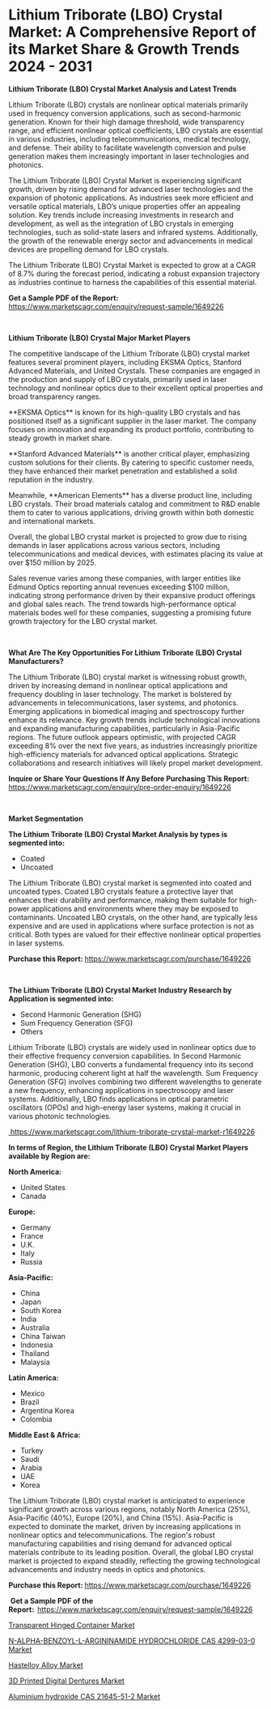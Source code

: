 <p><h1>Lithium Triborate (LBO) Crystal Market: A Comprehensive Report of its Market Share & Growth Trends 2024 - 2031</h1></p><p><strong>Lithium Triborate (LBO) Crystal Market Analysis and Latest Trends</strong></p>
<p><p>Lithium Triborate (LBO) crystals are nonlinear optical materials primarily used in frequency conversion applications, such as second-harmonic generation. Known for their high damage threshold, wide transparency range, and efficient nonlinear optical coefficients, LBO crystals are essential in various industries, including telecommunications, medical technology, and defense. Their ability to facilitate wavelength conversion and pulse generation makes them increasingly important in laser technologies and photonics.</p><p>The Lithium Triborate (LBO) Crystal Market is experiencing significant growth, driven by rising demand for advanced laser technologies and the expansion of photonic applications. As industries seek more efficient and versatile optical materials, LBO’s unique properties offer an appealing solution. Key trends include increasing investments in research and development, as well as the integration of LBO crystals in emerging technologies, such as solid-state lasers and infrared systems. Additionally, the growth of the renewable energy sector and advancements in medical devices are propelling demand for LBO crystals.</p><p>The Lithium Triborate (LBO) Crystal Market is expected to grow at a CAGR of 8.7% during the forecast period, indicating a robust expansion trajectory as industries continue to harness the capabilities of this essential material.</p></p>
<p><strong>Get a Sample PDF of the Report:&nbsp;</strong> <a href="https://www.marketscagr.com/enquiry/request-sample/1649226?utm_campaign=1128&utm_medium=2&utm_source=Github&utm_content=ia&utm_term=15102024&utm_id=lithium-triborate-lbo-crystal">https://www.marketscagr.com/enquiry/request-sample/1649226</a></p>
<p>&nbsp;</p>
<p><strong>Lithium Triborate (LBO) Crystal Major Market Players</strong></p>
<p><p>The competitive landscape of the Lithium Triborate (LBO) crystal market features several prominent players, including EKSMA Optics, Stanford Advanced Materials, and United Crystals. These companies are engaged in the production and supply of LBO crystals, primarily used in laser technology and nonlinear optics due to their excellent optical properties and broad transparency ranges.</p><p>**EKSMA Optics** is known for its high-quality LBO crystals and has positioned itself as a significant supplier in the laser market. The company focuses on innovation and expanding its product portfolio, contributing to steady growth in market share.</p><p>**Stanford Advanced Materials** is another critical player, emphasizing custom solutions for their clients. By catering to specific customer needs, they have enhanced their market penetration and established a solid reputation in the industry.</p><p>Meanwhile, **American Elements** has a diverse product line, including LBO crystals. Their broad materials catalog and commitment to R&D enable them to cater to various applications, driving growth within both domestic and international markets. </p><p>Overall, the global LBO crystal market is projected to grow due to rising demands in laser applications across various sectors, including telecommunications and medical devices, with estimates placing its value at over $150 million by 2025.</p><p>Sales revenue varies among these companies, with larger entities like Edmund Optics reporting annual revenues exceeding $100 million, indicating strong performance driven by their expansive product offerings and global sales reach. The trend towards high-performance optical materials bodes well for these companies, suggesting a promising future growth trajectory for the LBO crystal market.</p></p>
<p>&nbsp;</p>
<p><strong>What Are The Key Opportunities For Lithium Triborate (LBO) Crystal Manufacturers?</strong></p>
<p><p>The Lithium Triborate (LBO) crystal market is witnessing robust growth, driven by increasing demand in nonlinear optical applications and frequency doubling in laser technology. The market is bolstered by advancements in telecommunications, laser systems, and photonics. Emerging applications in biomedical imaging and spectroscopy further enhance its relevance. Key growth trends include technological innovations and expanding manufacturing capabilities, particularly in Asia-Pacific regions. The future outlook appears optimistic, with projected CAGR exceeding 8% over the next five years, as industries increasingly prioritize high-efficiency materials for advanced optical applications. Strategic collaborations and research initiatives will likely propel market development.</p></p>
<p><strong>Inquire or Share Your Questions If Any Before Purchasing This Report:</strong> <a href="https://www.marketscagr.com/enquiry/pre-order-enquiry/1649226?utm_campaign=1128&utm_medium=2&utm_source=Github&utm_content=ia&utm_term=15102024&utm_id=lithium-triborate-lbo-crystal">https://www.marketscagr.com/enquiry/pre-order-enquiry/1649226</a></p>
<p>&nbsp;</p>
<p><strong>Market Segmentation</strong></p>
<p><strong>The Lithium Triborate (LBO) Crystal Market Analysis by types is segmented into:</strong></p>
<p><ul><li>Coated</li><li>Uncoated</li></ul></p>
<p><p>The Lithium Triborate (LBO) crystal market is segmented into coated and uncoated types. Coated LBO crystals feature a protective layer that enhances their durability and performance, making them suitable for high-power applications and environments where they may be exposed to contaminants. Uncoated LBO crystals, on the other hand, are typically less expensive and are used in applications where surface protection is not as critical. Both types are valued for their effective nonlinear optical properties in laser systems.</p></p>
<p><strong>Purchase this Report:&nbsp;</strong><a href="https://www.marketscagr.com/purchase/1649226?utm_campaign=1128&utm_medium=2&utm_source=Github&utm_content=ia&utm_term=15102024&utm_id=lithium-triborate-lbo-crystal">https://www.marketscagr.com/purchase/1649226</a></p>
<p>&nbsp;</p>
<p><strong>The Lithium Triborate (LBO) Crystal Market Industry Research by Application is segmented into:</strong></p>
<p><ul><li>Second Harmonic Generation (SHG)</li><li>Sum Frequency Generation (SFG)</li><li>Others</li></ul></p>
<p><p>Lithium Triborate (LBO) crystals are widely used in nonlinear optics due to their effective frequency conversion capabilities. In Second Harmonic Generation (SHG), LBO converts a fundamental frequency into its second harmonic, producing coherent light at half the wavelength. Sum Frequency Generation (SFG) involves combining two different wavelengths to generate a new frequency, enhancing applications in spectroscopy and laser systems. Additionally, LBO finds applications in optical parametric oscillators (OPOs) and high-energy laser systems, making it crucial in various photonic technologies.</p></p>
<p><a href="https://www.marketscagr.com/lithium-triborate-crystal-market-r1649226?utm_campaign=1128&utm_medium=2&utm_source=Github&utm_content=ia&utm_term=15102024&utm_id=lithium-triborate-lbo-crystal">&nbsp;https://www.marketscagr.com/lithium-triborate-crystal-market-r1649226</a></p>
<p><strong>In terms of Region, the Lithium Triborate (LBO) Crystal Market Players available by Region are:</strong></p>
<p>
    <p> <strong> North America: </strong>
        <ul>
            <li>United States</li>
            <li>Canada</li>
        </ul>
        </p> 
    <p> <strong> Europe: </strong>
        <ul>
            <li>Germany</li>
            <li>France</li>
            <li>U.K.</li>
            <li>Italy</li>
            <li>Russia</li>
        </ul>
        </p> 
    <p> <strong> Asia-Pacific: </strong>
        <ul>
            <li>China</li>
            <li>Japan</li>
            <li>South Korea</li>
            <li>India</li>
            <li>Australia</li>
            <li>China Taiwan</li>
            <li>Indonesia</li>
            <li>Thailand</li>
            <li>Malaysia</li>
        </ul>
        </p> 
    <p> <strong> Latin America: </strong>
        <ul>
            <li>Mexico</li>
            <li>Brazil</li>
            <li>Argentina Korea</li>
            <li>Colombia</li>
        </ul>
        </p> 
    <p> <strong> Middle East & Africa: </strong>
        <ul>
            <li>Turkey</li>
            <li>Saudi</li>
            <li>Arabia</li>
            <li>UAE</li>
            <li>Korea</li>
        </ul>
    </p>
    </p>
<p><p>The Lithium Triborate (LBO) crystal market is anticipated to experience significant growth across various regions, notably North America (25%), Asia-Pacific (40%), Europe (20%), and China (15%). Asia-Pacific is expected to dominate the market, driven by increasing applications in nonlinear optics and telecommunications. The region's robust manufacturing capabilities and rising demand for advanced optical materials contribute to its leading position. Overall, the global LBO crystal market is projected to expand steadily, reflecting the growing technological advancements and industry needs in optics and photonics.</p></p>
<p><strong>Purchase this Report: </strong><a href="https://www.marketscagr.com/purchase/1649226?utm_campaign=1128&utm_medium=2&utm_source=Github&utm_content=ia&utm_term=15102024&utm_id=lithium-triborate-lbo-crystal">https://www.marketscagr.com/purchase/1649226</a></p>
<p>&nbsp;<strong>Get a Sample PDF of the Report:&nbsp;&nbsp;</strong><a href="https://www.marketscagr.com/enquiry/request-sample/1649226?utm_campaign=1128&utm_medium=2&utm_source=Github&utm_content=ia&utm_term=15102024&utm_id=lithium-triborate-lbo-crystal">https://www.marketscagr.com/enquiry/request-sample/1649226</a></p>
<p><strong></strong></p>
<p><p><a href="https://github.com/caetlinivcar/Market-Research-Report-List-1/blob/main/transparent-hinged-container-market.md?utm_campaign=1128&utm_medium=2&utm_source=Github&utm_content=ia&utm_term=15102024&utm_id=lithium-triborate-lbo-crystal">Transparent Hinged Container Market</a></p><p><a href="https://www.linkedin.com/pulse/global-n-alpha-benzoyl-l-argininamide-hydrochloride-cas-4299-03-0-qklff?utm_campaign=1128&utm_medium=2&utm_source=Github&utm_content=ia&utm_term=15102024&utm_id=lithium-triborate-lbo-crystal">N-ALPHA-BENZOYL-L-ARGININAMIDE HYDROCHLORIDE CAS 4299-03-0 Market</a></p><p><a href="https://www.linkedin.com/pulse/hastelloy-alloy-market-analysis-product-segmentation-regional-cpsqf?utm_campaign=1128&utm_medium=2&utm_source=Github&utm_content=ia&utm_term=15102024&utm_id=lithium-triborate-lbo-crystal">Hastelloy Alloy Market</a></p><p><a href="https://github.com/raymederonmot/Market-Research-Report-List-1/blob/main/3d-printed-digital-dentures-market.md?utm_campaign=1128&utm_medium=2&utm_source=Github&utm_content=ia&utm_term=15102024&utm_id=lithium-triborate-lbo-crystal">3D Printed Digital Dentures Market</a></p><p><a href="https://www.linkedin.com/pulse/aluminium-hydroxide-cas-21645-51-2-market-maturity-analysis-spycf?utm_campaign=1128&utm_medium=2&utm_source=Github&utm_content=ia&utm_term=15102024&utm_id=lithium-triborate-lbo-crystal">Aluminium hydroxide CAS 21645-51-2 Market</a></p></p>